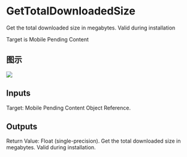 # GetTotalDownloadedSize

Get the total downloaded size in megabytes. Valid during installation

Target is Mobile Pending Content

## 图示

![]($-20221218-20062587.png)

## Inputs

Target: Mobile Pending Content Object Reference.  

## Outputs

Return Value: Float (single-precision). Get the total downloaded size in megabytes. Valid during installation.

